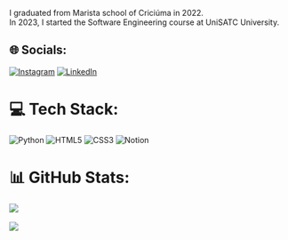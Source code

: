 
I graduated from Marista school of Criciúma in 2022.<br>In 2023, I started the Software Engineering course at UniSATC University.


## 🌐 Socials:
[![Instagram](https://img.shields.io/badge/Instagram-%23E4405F.svg?logo=Instagram&logoColor=white)](https://instagram.com/igor_steiner.s) 
[![LinkedIn](https://img.shields.io/badge/LinkedIn-%230077B5.svg?logo=linkedin&logoColor=white)](https://www.linkedin.com/in/igor-steiner-de-souza-783538247) 

# 💻 Tech Stack:
![Python](https://img.shields.io/badge/python-3670A0?style=for-the-badge&logo=python&logoColor=ffdd54) ![HTML5](https://img.shields.io/badge/html5-%23E34F26.svg?style=for-the-badge&logo=html5&logoColor=white) ![CSS3](https://img.shields.io/badge/css3-%231572B6.svg?style=for-the-badge&logo=css3&logoColor=white) ![Notion](https://img.shields.io/badge/Notion-%23000000.svg?style=for-the-badge&logo=notion&logoColor=white)
# 📊 GitHub Stats:
![](https://github-readme-stats.vercel.app/api/top-langs/?username=IgorSteinerS&theme=dark&hide_border=false&include_all_commits=false&count_private=false&layout=compact)<br/><br/>
![](https://github-readme-stats.vercel.app/api?username=IgorSteinerS&theme=dark&hide_border=false&include_all_commits=false&count_private=false)<br/><br/>



<!-- Proudly created with GPRM ( https://gprm.itsvg.in ) -->
